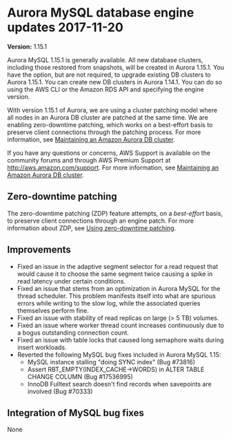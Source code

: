# Aurora MySQL database engine updates 2017\-11\-20<a name="AuroraMySQL.Updates.20171120"></a>

**Version:** 1\.15\.1

Aurora MySQL 1\.15\.1 is generally available\. All new database clusters, including those restored from snapshots, will be created in Aurora 1\.15\.1\. You have the option, but are not required, to upgrade existing DB clusters to Aurora 1\.15\.1\. You can create new DB clusters in Aurora 1\.14\.1\. You can do so using the AWS CLI or the Amazon RDS API and specifying the engine version\.

With version 1\.15\.1 of Aurora, we are using a cluster patching model where all nodes in an Aurora DB cluster are patched at the same time\. We are enabling zero\-downtime patching, which works on a best\-effort basis to preserve client connections through the patching process\. For more information, see [Maintaining an Amazon Aurora DB cluster](USER_UpgradeDBInstance.Maintenance.md)\.

If you have any questions or concerns, AWS Support is available on the community forums and through AWS Premium Support at [http://aws\.amazon\.com/support](http://aws.amazon.com/support)\. For more information, see [Maintaining an Amazon Aurora DB cluster](USER_UpgradeDBInstance.Maintenance.md)\.

## Zero\-downtime patching<a name="AuroraMySQL.Updates.20171120.ZDP"></a>

The zero\-downtime patching \(ZDP\) feature attempts, on a *best\-effort* basis, to preserve client connections through an engine patch\. For more information about ZDP, see [Using zero\-downtime patching](AuroraMySQL.Updates.Patching.md#AuroraMySQL.Updates.ZDP)\. 

## Improvements<a name="AuroraMySQL.Updates.20171120.Improvements"></a>
+ Fixed an issue in the adaptive segment selector for a read request that would cause it to choose the same segment twice causing a spike in read latency under certain conditions\.
+ Fixed an issue that stems from an optimization in Aurora MySQL for the thread scheduler\. This problem manifests itself into what are spurious errors while writing to the slow log, while the associated queries themselves perform fine\.
+ Fixed an issue with stability of read replicas on large \(> 5 TB\) volumes\.
+ Fixed an issue where worker thread count increases continuously due to a bogus outstanding connection count\.
+ Fixed an issue with table locks that caused long semaphore waits during insert workloads\.
+ Reverted the following MySQL bug fixes included in Aurora MySQL 1\.15:
  + MySQL instance stalling "doing SYNC index" \(Bug \#73816\)
  + Assert RBT\_EMPTY\(INDEX\_CACHE\->WORDS\) in ALTER TABLE CHANGE COLUMN \(Bug \#17536995\)
  + InnoDB Fulltext search doesn't find records when savepoints are involved \(Bug \#70333\)

## Integration of MySQL bug fixes<a name="AuroraMySQL.Updates.20171024.BugFixes"></a>

None